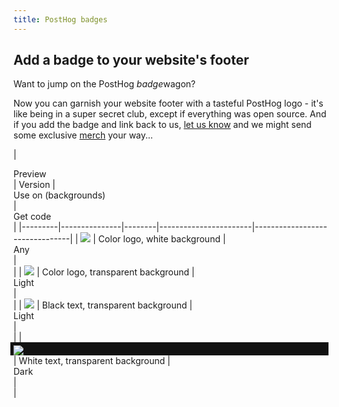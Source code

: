 ```yaml
---
title: PostHog badges
---
```


## Add a badge to your website's footer

Want to jump on the PostHog <em>badge</em>wagon?

Now you can garnish your website footer with a tasteful PostHog logo - it's like being in a super secret club, except if everything was open source. And if you add the badge and link back to us, [let us know](mailto:merch@posthog.com?subject=PostHog%20logo%20spotted%20on%20%7Byoursitehere.com%7D) and we might send some exclusive [merch](/merch) your way...

<OverflowXSection>

| <div class="text-center">Preview</div> | Version          | <div class="text-center">Use on (backgrounds)</div> | <div class="text-center">Get code</div> |
|---------|---------------|--------|-----------------------|--------------------------------|
| <img src="/brand/badge/posthog-badge-white-bg-color.svg" />     | Color logo, white background | <div class="text-center">Any</div> |  <div class="text-center"><CopyCode code='<a href="https://posthog.com?utm_source=badge" title="Built with PostHog analytics + more" target="_blank"><img src="https://d1hovhsvet4m1p.cloudfront.net/badges/posthog-badge-white-bg-color.svg" /></a>' /></div> |
| <img src="/brand/badge/posthog-badge-transparent-bg-color.svg" />  | Color logo, transparent background | <div class="text-center">Light</div> |  <div class="text-center"><CopyCode code='<a href="https://posthog.com?utm_source=badge" title="Built with PostHog analytics + more" target="_blank"><img src="https://d1hovhsvet4m1p.cloudfront.net/badges/posthog-badge-transparent-bg-color.svg" /></a>' /></div> |
| <img src="/brand/badge/posthog-badge-transparent-bg-black-text.svg" />  | Black text, transparent background | <div class="text-center">Light</div>    |  <div class="text-center"><CopyCode code='<a href="https://posthog.com?utm_source=badge" title="Built with PostHog analytics + more" target="_blank"><img src="https://d1hovhsvet4m1p.cloudfront.net/badges/posthog-badge-transparent-bg-black-text.svg" /></a>' /></div> |
| <div style="background:#111;padding:5px 5px 0;margin-left:-5px;"><img src="/brand/badge/posthog-badge-transparent-bg-white-text.svg" /></div>  | White text, transparent background | <div class="text-center">Dark</div>    |  <div class="text-center"><CopyCode code='<a href="https://posthog.com?utm_source=badge" title="Built with PostHog analytics + more" target="_blank"><img src="https://d1hovhsvet4m1p.cloudfront.net/badges/posthog-badge-transparent-bg-white-text.svg" /></a>' /></div> |

</OverflowXSection>
